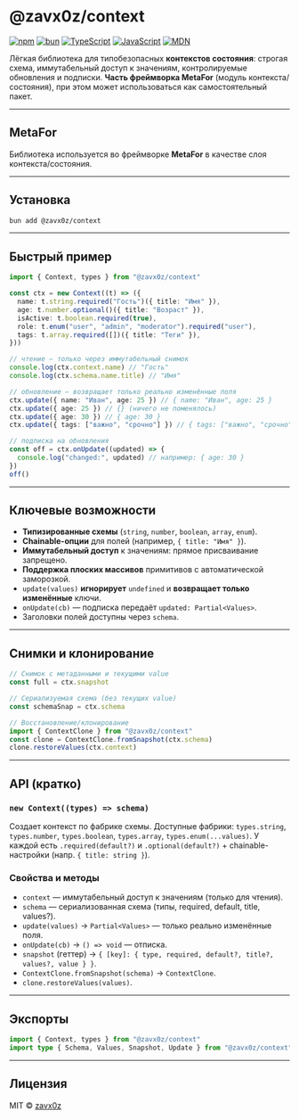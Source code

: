 # @zavx0z/context

[![npm](https://img.shields.io/npm/v/@zavx0z/context)](https://www.npmjs.com/package/@zavx0z/context)
[![bun](https://img.shields.io/badge/bun-1.0+-black)](https://bun.sh/)
[![TypeScript](https://img.shields.io/badge/TypeScript-5.0+-blue)](https://www.typescriptlang.org/)
[![JavaScript](https://img.shields.io/badge/JavaScript-ESM-green)](https://developer.mozilla.org/en-US/docs/Web/JavaScript/Guide/Modules)
[![MDN](https://img.shields.io/badge/MDN-HTML-red)](https://developer.mozilla.org/en-US/docs/Web/HTML)

Лёгкая библиотека для типобезопасных **контекстов состояния**: строгая схема, иммутабельный доступ к значениям, контролируемые обновления и подписки. **Часть фреймворка MetaFor** (модуль контекста/состояния), при этом может использоваться как самостоятельный пакет.

---

## MetaFor

Библиотека используется во фреймворке **MetaFor** в качестве слоя контекста/состояния.

---

## Установка

```sh
bun add @zavx0z/context
```

---

## Быстрый пример

```ts
import { Context, types } from "@zavx0z/context"

const ctx = new Context((t) => ({
  name: t.string.required("Гость")({ title: "Имя" }),
  age: t.number.optional()({ title: "Возраст" }),
  isActive: t.boolean.required(true),
  role: t.enum("user", "admin", "moderator").required("user"),
  tags: t.array.required([])({ title: "Теги" }),
}))

// чтение — только через иммутабельный снимок
console.log(ctx.context.name) // "Гость"
console.log(ctx.schema.name.title) // "Имя"

// обновление — возвращает только реально изменённые поля
ctx.update({ name: "Иван", age: 25 }) // { name: "Иван", age: 25 }
ctx.update({ age: 25 }) // {} (ничего не поменялось)
ctx.update({ age: 30 }) // { age: 30 }
ctx.update({ tags: ["важно", "срочно"] }) // { tags: ["важно", "срочно"] }

// подписка на обновления
const off = ctx.onUpdate((updated) => {
  console.log("changed:", updated) // например: { age: 30 }
})
off()
```

---

## Ключевые возможности

- **Типизированные схемы** (`string`, `number`, `boolean`, `array`, `enum`).
- **Chainable-опции** для полей (например, `{ title: "Имя" }`).
- **Иммутабельный доступ** к значениям: прямое присваивание запрещено.
- **Поддержка плоских массивов** примитивов с автоматической заморозкой.
- `update(values)` **игнорирует** `undefined` и **возвращает только изменённые** ключи.
- `onUpdate(cb)` — подписка передаёт `updated: Partial<Values>`.
- Заголовки полей доступны через `schema`.

---

## Снимки и клонирование

```ts
// Снимок с метаданными и текущими value
const full = ctx.snapshot

// Сериализуемая схема (без текущих value)
const schemaSnap = ctx.schema

// Восстановление/клонирование
import { ContextClone } from "@zavx0z/context"
const clone = ContextClone.fromSnapshot(ctx.schema)
clone.restoreValues(ctx.context)
```

---

## API (кратко)

### `new Context((types) => schema)`

Создает контекст по фабрике схемы. Доступные фабрики: `types.string`, `types.number`, `types.boolean`, `types.array`, `types.enum(...values)`.
У каждой есть `.required(default?)` и `.optional(default?)` + chainable-настройки (напр. `{ title: string }`).

### Свойства и методы

- `context` — иммутабельный доступ к значениям (только для чтения).
- `schema` — сериализованная схема (типы, required, default, title, values?).
- `update(values)` → `Partial<Values>` — только реально изменённые поля.
- `onUpdate(cb)` → `() => void` — отписка.
- `snapshot` (геттер) → `{ [key]: { type, required, default?, title?, values?, value } }`.
- `ContextClone.fromSnapshot(schema)` → `ContextClone`.
- `clone.restoreValues(values)`.

---

## Экспорты

```ts
import { Context, types } from "@zavx0z/context"
import type { Schema, Values, Snapshot, Update } from "@zavx0z/context"
```

---

## Лицензия

MIT © [zavx0z](https://github.com/zavx0z)
